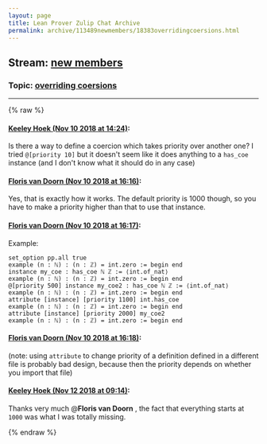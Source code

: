 ```yaml
---
layout: page
title: Lean Prover Zulip Chat Archive 
permalink: archive/113489newmembers/18383overridingcoersions.html
---
```


## Stream: [new members](index.html)
### Topic: [overriding coersions](18383overridingcoersions.html)

---


{% raw %}
#### [ Keeley Hoek (Nov 10 2018 at 14:24)](https://leanprover.zulipchat.com/#narrow/stream/113489-new%20members/topic/overriding%20coersions/near/147433140):
Is there a way to define a coercion which takes priority over another one? I tried `@[priority 10]` but it doesn't seem like it does anything to a `has_coe` instance (and I don't know what it should do in any case)

#### [ Floris van Doorn (Nov 10 2018 at 16:16)](https://leanprover.zulipchat.com/#narrow/stream/113489-new%20members/topic/overriding%20coersions/near/147436582):
Yes, that is exactly how it works. The default priority is 1000 though, so you have to make a priority higher than that to use that instance.

#### [ Floris van Doorn (Nov 10 2018 at 16:17)](https://leanprover.zulipchat.com/#narrow/stream/113489-new%20members/topic/overriding%20coersions/near/147436593):
Example:
```
set_option pp.all true
example (n : ℕ) : (n : ℤ) = int.zero := begin end
instance my_coe : has_coe ℕ ℤ := ⟨int.of_nat⟩
example (n : ℕ) : (n : ℤ) = int.zero := begin end
@[priority 500] instance my_coe2 : has_coe ℕ ℤ := ⟨int.of_nat⟩
example (n : ℕ) : (n : ℤ) = int.zero := begin end
attribute [instance] [priority 1100] int.has_coe
example (n : ℕ) : (n : ℤ) = int.zero := begin end
attribute [instance] [priority 2000] my_coe2
example (n : ℕ) : (n : ℤ) = int.zero := begin end
```

#### [ Floris van Doorn (Nov 10 2018 at 16:18)](https://leanprover.zulipchat.com/#narrow/stream/113489-new%20members/topic/overriding%20coersions/near/147436645):
(note: using `attribute` to change priority of a definition defined in a different file is probably bad design, because then the priority depends on whether you import that file)

#### [ Keeley Hoek (Nov 12 2018 at 09:14)](https://leanprover.zulipchat.com/#narrow/stream/113489-new%20members/topic/overriding%20coersions/near/147511794):
Thanks very much @**Floris van Doorn** , the fact that everything starts at `1000` was what I was totally missing.


{% endraw %}
